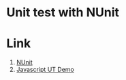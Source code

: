 # Unit test with NUnit
# Link
1. [NUnit](https://nunit.org/docs/2.4/nunit-gui.html)
2. [Javascript UT Demo](https://github.com/jasmine/jasmine/releases)
